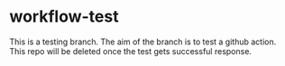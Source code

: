 # workflow-test
This is a testing branch.
The aim of the branch is to test a github action.
This repo will be deleted once the test gets successful response.
